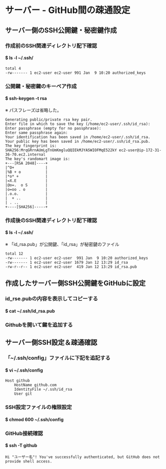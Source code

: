 # サーバー - GitHub間の疎通設定

## サーバー側のSSH公開鍵・秘密鍵作成

### 作成前のSSH関連ディレクトリ配下確認
#### $ ls -l ~/.ssh/

    total 4
    -rw------- 1 ec2-user ec2-user 991 Jan  9 10:20 authorized_keys

### 公開鍵・秘密鍵のキーペア作成
#### $ ssh-keygen -t rsa
※ パスフレーズは省略した。

    Generating public/private rsa key pair.
    Enter file in which to save the key (/home/ec2-user/.ssh/id_rsa): 
    Enter passphrase (empty for no passphrase): 
    Enter same passphrase again: 
    Your identification has been saved in /home/ec2-user/.ssh/id_rsa.
    Your public key has been saved in /home/ec2-user/.ssh/id_rsa.pub.
    The key fingerprint is:
    SHA256:MrqGRrnAUmLgTnUmKmgluQQIEkMJYASWIOFMqE522kY ec2-user@ip-172-31-36-70.ec2.internal
    The key's randomart image is:
    +---[RSA 2048]----+
    |^O+              |
    |%B + o           |
    |*o* +            |
    |=X.E             |
    |@o=.  o S        |
    |o=oo . o         |
    |.o.o.            |
    |  + ..           |
    | . ..            |
    +----[SHA256]-----+

### 作成後のSSH関連ディレクトリ配下確認
#### $ ls -l ~/.ssh/
※ 「id_rsa.pub」が公開鍵、「id_rsa」が秘密鍵のファイル

    total 12
    -rw------- 1 ec2-user ec2-user  991 Jan  9 10:20 authorized_keys
    -rw------- 1 ec2-user ec2-user 1679 Jan 12 13:29 id_rsa
    -rw-r--r-- 1 ec2-user ec2-user  419 Jan 12 13:29 id_rsa.pub

## 作成したサーバー側SSH公開鍵をGitHubに設定

### id_rse.pubの内容を表示してコピーする
#### $ cat ~/.ssh/id_rsa.pub

### Githubを開いて鍵を追加する

## サーバー側SSH設定＆疎通確認

### 「~/.ssh/config」ファイルに下記を追記する
#### $ vi ~/.ssh/config

    Host github
        HostName github.com
        IdentityFile ~/.ssh/id_rsa
        User git

### SSH設定ファイルの権限設定
#### $ chmod 600 ~/.ssh/config

### GitHub接続確認
#### $ ssh -T github

    Hi "ユーザー名"! You've successfully authenticated, but GitHub does not provide shell access.